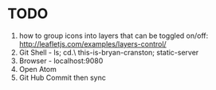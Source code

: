 


# TODO
1. how to group icons into layers that can be toggled on/off: http://leafletjs.com/examples/layers-control/
2. Git Shell - ls; cd.\ this-is-bryan-cranston; static-server
3. Browser - localhost:9080
4. Open Atom
5. Git Hub Commit then sync
